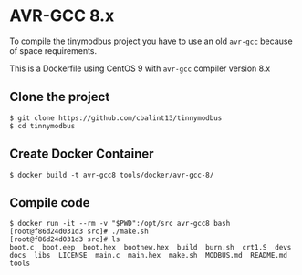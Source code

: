 # AVR-GCC 8.x

To compile the tinymodbus project you have to use an old `avr-gcc` because of space requirements.

This is a Dockerfile using CentOS 9 with `avr-gcc` compiler version 8.x

## Clone the project

```
$ git clone https://github.com/cbalint13/tinnymodbus
$ cd tinnymodbus
```

## Create Docker Container

```
$ docker build -t avr-gcc8 tools/docker/avr-gcc-8/
```

## Compile code

```
$ docker run -it --rm -v "$PWD":/opt/src avr-gcc8 bash
[root@f86d24d031d3 src]# ./make.sh
[root@f86d24d031d3 src]# ls
boot.c  boot.eep  boot.hex  bootnew.hex  build  burn.sh  crt1.S  devs  docs  libs  LICENSE  main.c  main.hex  make.sh  MODBUS.md  README.md  tools
```
